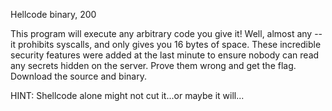Hellcode
binary, 200

This program will execute any arbitrary code you give it! Well, almost any -- it
prohibits syscalls, and only gives you 16 bytes of space. These incredible
security features were added at the last minute to ensure nobody can read any
secrets hidden on the server. Prove them wrong and get the flag. Download the
source and binary.

HINT:
Shellcode alone might not cut it...or maybe it will...
